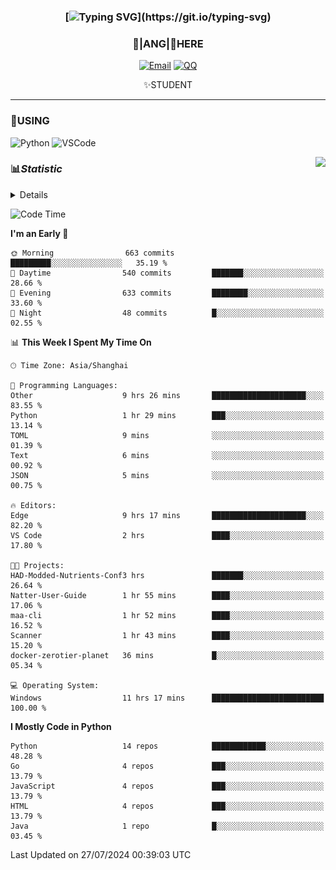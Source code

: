 <div align="center">


### [![Typing SVG](https://readme-typing-svg.herokuapp.com?size=25&duration=2500&color=8C43EA&vCenter=true&width=200&height=40&lines=%F0%9F%8C%B1ANGJustinl%F0%9F%8C%B1+!)](https://git.io/typing-svg)


### 🥛|**ANG**|🥛HERE



[![Email](https://img.shields.io/badge/Email-ANGJustin@163.com-6A5ACD?style=flat-square&logoColor=fff)](mailto:ANGJustinl@163.com)
[![QQ](https://img.shields.io/badge/QQ-77139032-98FB98?style=flat-square&logoColor=fff)](https://qm.qq.com/cgi-bin/qm/qr?k=mcs-cON_aPNfc3hO8-H7lWJHDX-5nKr7&noverify=0)




✨STUDENT 

</div>

---

### 🎨USING

![Python](https://img.shields.io/badge/-Python-blue?style=flat-square&logo=Python&logoColor=fff)
![VSCode](https://img.shields.io/badge/-VSCode-blue?style=flat-square&logo=visualstudiocode&logoColor=fff)


<a href="#">
  <img align="right" src="https://github-readme-stats.vercel.app/api?username=ANGJustinl&count_private=true&show_icons=true&hide_border=true&bg_color=15,f2f7fd,E0EAFC" />
</a>




### 📊*Statistic* 

<details>

<p align="center">
   <img src="github-metrics.svg" alt="typing-svg">
</p>

[![Github activity graph](https://github-readme-activity-graph.angforever.top/graph?username=ANGJustinl&theme=dracula)](https://github.com/ANGJustinl/ANGJustinl)
![image](https://github.com/ANGJustinl/ANGJustinl/assets/96008766/f6c957b8-b907-482a-8804-4c1f944d4b60)
</details>

<!--START_SECTION:waka-->
![Code Time](http://img.shields.io/badge/Code%20Time-223%20hrs%2047%20mins-blue)

**I'm an Early 🐤** 

```text
🌞 Morning                663 commits         █████████░░░░░░░░░░░░░░░░   35.19 % 
🌆 Daytime                540 commits         ███████░░░░░░░░░░░░░░░░░░   28.66 % 
🌃 Evening                633 commits         ████████░░░░░░░░░░░░░░░░░   33.60 % 
🌙 Night                  48 commits          █░░░░░░░░░░░░░░░░░░░░░░░░   02.55 % 
```


📊 **This Week I Spent My Time On** 

```text
🕑︎ Time Zone: Asia/Shanghai

💬 Programming Languages: 
Other                    9 hrs 26 mins       █████████████████████░░░░   83.55 % 
Python                   1 hr 29 mins        ███░░░░░░░░░░░░░░░░░░░░░░   13.14 % 
TOML                     9 mins              ░░░░░░░░░░░░░░░░░░░░░░░░░   01.39 % 
Text                     6 mins              ░░░░░░░░░░░░░░░░░░░░░░░░░   00.92 % 
JSON                     5 mins              ░░░░░░░░░░░░░░░░░░░░░░░░░   00.75 % 

🔥 Editors: 
Edge                     9 hrs 17 mins       █████████████████████░░░░   82.20 % 
VS Code                  2 hrs               ████░░░░░░░░░░░░░░░░░░░░░   17.80 % 

🐱‍💻 Projects: 
HAD-Modded-Nutrients-Conf3 hrs               ███████░░░░░░░░░░░░░░░░░░   26.64 % 
Natter-User-Guide        1 hr 55 mins        ████░░░░░░░░░░░░░░░░░░░░░   17.06 % 
maa-cli                  1 hr 52 mins        ████░░░░░░░░░░░░░░░░░░░░░   16.52 % 
Scanner                  1 hr 43 mins        ████░░░░░░░░░░░░░░░░░░░░░   15.20 % 
docker-zerotier-planet   36 mins             █░░░░░░░░░░░░░░░░░░░░░░░░   05.34 % 

💻 Operating System: 
Windows                  11 hrs 17 mins      █████████████████████████   100.00 % 
```

**I Mostly Code in Python** 

```text
Python                   14 repos            ████████████░░░░░░░░░░░░░   48.28 % 
Go                       4 repos             ███░░░░░░░░░░░░░░░░░░░░░░   13.79 % 
JavaScript               4 repos             ███░░░░░░░░░░░░░░░░░░░░░░   13.79 % 
HTML                     4 repos             ███░░░░░░░░░░░░░░░░░░░░░░   13.79 % 
Java                     1 repo              █░░░░░░░░░░░░░░░░░░░░░░░░   03.45 % 
```




 Last Updated on 27/07/2024 00:39:03 UTC
<!--END_SECTION:waka-->
